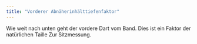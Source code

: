 ```yaml
---
title: "Vorderer Abnäherinhälttiefenfaktor"
---
```


Wie weit nach unten geht der vordere Dart vom Band. Dies ist ein Faktor der natürlichen Taille Zur Sitzmessung.




